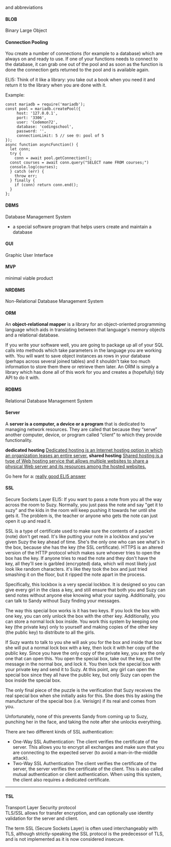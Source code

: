 and abbreviations

#### BLOB 
Binary Large Object

#### Connection Pooling
You create a number of connections (for example to a database) which are always on and ready to use. If one of your functions needs to connect to the database, it can grab one out of the pool and as soon as the function is done the connection gets returned to the pool and is available again.

ELI5: Think of it like a library: you take out a book when you need it and return it to the library when you are done with it. 

Example:
```
const mariadb = require('mariadb');
const pool = mariadb.createPool({
     host: '127.0.0.1',
     port: '3306',
     user: 'Codemon72', 
     database: 'codingschool',
     password: '',
     connectionLimit: 5 // see 🤓: pool of 5
});
async function asyncFunction() {
  let conn;
  try {
	conn = await pool.getConnection();
  const courses = await conn.query("SELECT name FROM courses;")
  console.log(courses);
  } catch (err) {
	throw err;
  } finally {
	if (conn) return conn.end();
  }
};
```

#### DBMS
Database Management System  
- a special software program that helps users create and maintain a database

#### GUI
Graphic User Interface


#### MVP

minimal viable product

#### NRDBMS
Non-Relational Database Management System

#### ORM
An **object-relational mapper** is a library for an object-oriented programming language which aids in translating between that language's memory objects and a relational database.

If you write your software well, you are going to package up all of your SQL calls into methods which take parameters in the language you are working with. You will want to save object instances as rows in your database (perhaps across several joined tables) and it shouldn't take too much information to store them there or retrieve them later. An ORM is simply a library which has done all of this work for you and creates a (hopefully) tidy API to do it with.

#### RDBMS
Relational Database Management System

#### Server
A **server is a computer, a device or a program** that is dedicated to managing network resources. They are called that because they “serve” another computer, device, or program called “client” to which they provide functionality.

**dedicated hosting** [Dedicated hosting is an Internet hosting option in which an organization leases an entire server.](https://www.techopedia.com/definition/23354/dedicated-hosting)
**shared hosting** [Shared hosting is a type of Web hosting service that allows multiple websites to share a physical Web server and its resources among the hosted websites.](https://www.techopedia.com/definition/15726/shared-hosting)

Go here for a: [really good ELI5 answer](https://www.reddit.com/r/explainlikeimfive/comments/650bre/eli5_what_exactly_is_a_server_how_does_a_server/)

#### SSL
Secure Sockets Layer
ELI5: If you want to pass a note from you all the way across the room to Suzy. Normally, you just pass the note and say "get it to suzy" and the kids in the room will keep pushing it towards her until she gets it. The problem is, the teacher or anyone who gets the note can just open it up and read it.

SSL is a type of certificate used to make sure the contents of a packet (note) don't get read. It's like putting your note in a lockbox and you've given Suzy the key ahead of time. She's the only one who can see what's in the box, because she has the key (the SSL certificate). HTTPS is an altered version of the HTTP protocol which makes sure whoever tries to open the box has the key. If anyone tries to read the note and they don't have the key, all they'll see is garbled (encrypted) data, which will most likely just look like random characters. it's like they took the box and just tried smashing it on the floor, but it ripped the note apart in the process.

Specifically, this lockbox is a very special lockbox. It is designed so you can give every girl in the class a key, and still ensure that both you and Suzy can send notes without anyone else knowing what your saying. Additionally, you can talk to Sandy without Suzy finding your messages.

The way this special box works is it has two keys. If you lock the box with one key, you can only unlock the box with the other key. Additionally, you can store a normal lock box inside. You work this system by keeping one key (the private key) only to yourself and making copies of the other key (the public key) to distribute to all the girls.

If Suzy wants to talk to you she will ask you for the box and inside that box she will put a normal lock box with a key, then lock it with her copy of the public key. Since you have the only copy of the private key, you are the only one that can open this. You open the special box, take out the key, put the message in the normal box, and lock it. You then lock the special box with your private key and send it to Suzy. At this point, any girl can open the special box since they all have the public key, but only Suzy can open the box inside the special box.

The only final piece of the puzzle is the verification that Suzy receives the real special box when she initially asks for this. She does this by asking the manufacturer of the special box (i.e. Verisign) if its real and comes from you.

Unfortunately, none of this prevents Sandy from coming up to Suzy, punching her in the face, and taking the note after she unlocks everything.

There are two different kinds of SSL authentication:

- One-Way SSL Authentication: The client verifies the certificate of the server. This allows you to encrypt all exchanges and make sure that you are connecting to the expected server (to avoid a man-in-the-middle attack).
- Two-Way SSL Authentication The client verifies the certificate of the server, the server verifies the certificate of the client. This is also called mutual authentication or client authentication. When using this system, the client also requires a dedicated certificate.

---

#### TSL
Transport Layer Security protocol  
TLS/SSL allows for transfer encryption, and can optionally use identity validation for the server and client.

The term SSL (Secure Sockets Layer) is often used interchangeably with TLS, although strictly-speaking the SSL protocol is the predecessor of TLS, and is not implemented as it is now considered insecure.